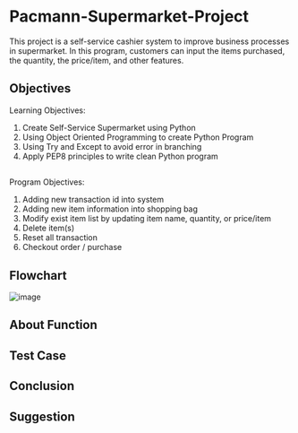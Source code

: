 # Pacmann-Supermarket-Project
This project is a self-service cashier system to improve business processes in supermarket. In this program, customers can input the items purchased, the quantity, the price/item, and other features.
## Objectives
 Learning Objectives:
  1. Create Self-Service Supermarket using Python
  2. Using Object Oriented Programming to create Python Program
  3. Using Try and Except to avoid error in branching
  4. Apply PEP8 principles to write clean Python program
##
 Program Objectives:
  1. Adding new transaction id into system
  2. Adding new item information into shopping bag
  3. Modify exist item list by updating item name, quantity, or price/item
  4. Delete item(s)
  5. Reset all transaction
  6. Checkout order / purchase
## Flowchart
![image](https://user-images.githubusercontent.com/92718198/218317286-725c296e-72c6-494a-b793-5abd23cd7a93.png)

## About Function
## Test Case
## Conclusion
## Suggestion

